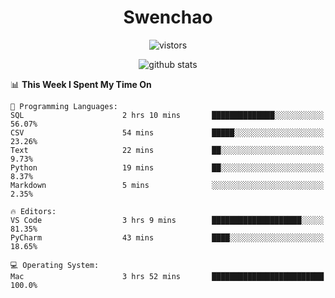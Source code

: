 <h1 align="center">Swenchao</h3>

<p align="center">
  <img src="https://visitor-badge.glitch.me/badge?page_id=Swenchao" alt="vistors" />
</p>

<p align="center">
  <img src="https://github-readme-stats.vercel.app/api?username=Swenchao&count_private=true&show_icons=true&theme=vue-dark&hide_title=true" alt="github stats" />
</p>

<!--START_SECTION:waka-->
📊 **This Week I Spent My Time On** 

```text
💬 Programming Languages: 
SQL                      2 hrs 10 mins       ██████████████░░░░░░░░░░░   56.07% 
CSV                      54 mins             █████░░░░░░░░░░░░░░░░░░░░   23.26% 
Text                     22 mins             ██░░░░░░░░░░░░░░░░░░░░░░░   9.73% 
Python                   19 mins             ██░░░░░░░░░░░░░░░░░░░░░░░   8.37% 
Markdown                 5 mins              ░░░░░░░░░░░░░░░░░░░░░░░░░   2.35%

🔥 Editors: 
VS Code                  3 hrs 9 mins        ████████████████████░░░░░   81.35% 
PyCharm                  43 mins             ████░░░░░░░░░░░░░░░░░░░░░   18.65%

💻 Operating System: 
Mac                      3 hrs 52 mins       █████████████████████████   100.0%

```


<!--END_SECTION:waka-->
